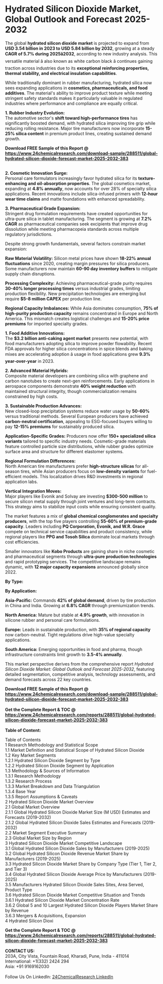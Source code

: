<h1>Hydrated Silicon Dioxide Market, Global Outlook and Forecast 2025-2032</h1><p>The global <strong>hydrated silicon dioxide market</strong> is projected to expand from <strong>USD 3.54 billion in 2023 to USD 5.84 billion by 2032</strong>, growing at a steady <strong>CAGR of 5.7% during 2025â2032</strong>, according to new industry analysis. This versatile material â also known as white carbon black â continues gaining traction across industries due to its <strong>exceptional reinforcing properties, thermal stability, and electrical insulation capabilities</strong>.</p><p>While traditionally dominant in rubber manufacturing, hydrated silica now sees expanding applications in <strong>cosmetics, pharmaceuticals, and food additives</strong>. The material's ability to improve product texture while meeting stringent safety standards makes it particularly valuable in regulated industries where performance and compliance are equally critical.</p><p><strong>1. Rubber Industry Evolution:</strong><br>
The automotive sector's <strong>shift toward high-performance tires</strong> has significantly boosted demand, with hydrated silica improving tire grip while reducing rolling resistance. Major tire manufacturers now incorporate <strong>15-25% silica content</strong> in premium product lines, creating sustained demand growth.</p><div><b>Download FREE Sample of this Report @ 
            <a href="https://www.24chemicalresearch.com/download-sample/288511/global-hydrated-silicon-dioxide-forecast-market-2025-2032-383">
            https://www.24chemicalresearch.com/download-sample/288511/global-hydrated-silicon-dioxide-forecast-market-2025-2032-383</a></b></div><br><p><strong>2. Cosmetic Innovation Surge:</strong><br>
Personal care formulators increasingly favor hydrated silica for its <strong>texture-enhancing and oil-absorption properties</strong>. The global cosmetics market, expanding at <strong>4.8% annually</strong>, now accounts for over 28% of specialty silica applications. Recent innovations include silica-infused primers with <strong>12-hour wear time claims</strong> and matte foundations with enhanced spreadability.</p><p><strong>3. Pharmaceutical Grade Expansion:</strong><br>
Stringent drug formulation requirements have created opportunities for ultra-pure silica in tablet manufacturing. The segment is growing at <strong>7.2% CAGR</strong> as pharmaceutical companies seek excipients that improve drug dissolution while meeting pharmacopeia standards across multiple regulatory jurisdictions.</p><p>Despite strong growth fundamentals, several factors constrain market expansion:</p><p><strong>Raw Material Volatility:</strong> Silicon metal prices have shown <strong>18-22% annual fluctuations</strong> since 2020, creating margin pressures for silica producers. Some manufacturers now maintain <strong>60-90 day inventory buffers</strong> to mitigate supply chain disruptions.</p><p><strong>Processing Complexity:</strong> Achieving pharmaceutical-grade purity requires <strong>30-40% longer processing times</strong> versus industrial grades, limiting production flexibility. New precipitation technologies are emerging but require <strong>$5-8 million CAPEX</strong> per production line.</p><p><strong>Regional Capacity Imbalances:</strong> While Asia dominates consumption, <strong>75% of high-purity production capacity</strong> remains concentrated in Europe and North America. This mismatch creates logistical challenges and <strong>15-20% price premiums</strong> for imported specialty grades.</p><p><strong>1. Food Additive Innovations:</strong><br>
The <strong>$3.2 billion anti-caking agent market</strong> presents new potential, with food manufacturers adopting silica to improve powder flowability. Recent FDA approvals for higher silica concentrations in spice blends and baking mixes are accelerating adoption â usage in food applications grew <strong>9.3% year-over-year</strong> in 2023.</p><p><strong>2. Advanced Material Hybrids:</strong><br>
Composite material developers are combining silica with graphene and carbon nanotubes to create next-gen reinforcements. Early applications in aerospace components demonstrate <strong>40% weight reduction</strong> with maintained structural integrity, though commercialization remains constrained by high costs.</p><p><strong>3. Sustainable Production Advances:</strong><br>
New closed-loop precipitation systems reduce water usage by <strong>50-60%</strong> versus traditional methods. Several European producers have achieved <strong>carbon-neutral certification</strong>, appealing to ESG-focused buyers willing to pay <strong>12-15% premiums</strong> for sustainably produced silica.</p><p><strong>Application-Specific Grades:</strong>
	Producers now offer <strong>150+ specialized silica variants</strong> tailored to specific industry needs. Cosmetic-grade materials feature controlled particle size distributions, while rubber grades optimize surface area and structure for different elastomer systems.</p><p><strong>Regional Formulation Differences:</strong><br>
	North American tire manufacturers prefer <strong>high-structure silicas</strong> for all-season tires, while Asian producers focus on <strong>low-density variants</strong> for fuel-efficient models. This localization drives R&amp;D investments in regional application labs.</p><p><strong>Vertical Integration Moves:</strong><br>
	Major players like Evonik and Solvay are investing <strong>$300-500 million</strong> to secure silicon metal supply through joint ventures and long-term contracts. This strategy aims to stabilize input costs while ensuring consistent quality.</p><p>The market features a mix of <strong>global chemical conglomerates and specialty producers</strong>, with the top five players controlling <strong>55-60% of premium-grade capacity</strong>. Leaders including <strong>PQ Corporation, Evonik, and W.R. Grace</strong> compete on technical service capabilities and product consistency, while regional players like <strong>PPG and Tosoh Silica</strong> dominate local markets through cost efficiencies.</p><p>Smaller innovators like <strong>Kobo Products</strong> are gaining share in niche cosmetic and pharmaceutical segments through <strong>ultra-pure production technologies</strong> and rapid prototyping services. The competitive landscape remains dynamic, with <strong>12 major capacity expansions</strong> announced globally since 2022.</p><p><strong>By Type:</strong></p><p><strong>By Application:</strong></p><p><strong>Asia-Pacific:</strong> Commands <strong>42% of global demand</strong>, driven by tire production in China and India. Growing at <strong>6.8% CAGR</strong> through premiumization trends.</p><p><strong>North America:</strong> Mature but stable at <strong>4.9% growth</strong>, with innovation in silicone rubber and personal care formulations.</p><p><strong>Europe:</strong> Leads in sustainable production, with <strong>35% of regional capacity</strong> now carbon-neutral. Tight regulations drive high-value specialty applications.</p><p><strong>South America:</strong> Emerging opportunities in food and pharma, though infrastructure constraints limit growth to <strong>3.5-4% annually</strong>.</p><p>This market perspective derives from the comprehensive report <em>Hydrated Silicon Dioxide Market: Global Outlook and Forecast 2025-2032</em>, featuring detailed segmentation, competitive analysis, technology assessments, and demand forecasts across 22 key countries.</p><div><b>Download FREE Sample of this Report @ 
            <a href="https://www.24chemicalresearch.com/download-sample/288511/global-hydrated-silicon-dioxide-forecast-market-2025-2032-383">
            https://www.24chemicalresearch.com/download-sample/288511/global-hydrated-silicon-dioxide-forecast-market-2025-2032-383</a></b></div><br><div><b>Get the Complete Report & TOC @ 
            <a href="https://www.24chemicalresearch.com/reports/288511/global-hydrated-silicon-dioxide-forecast-market-2025-2032-383">
            https://www.24chemicalresearch.com/reports/288511/global-hydrated-silicon-dioxide-forecast-market-2025-2032-383</a></b></div><br>
            <b>Table of Content:</b><p>Table of Contents<br />
1 Research Methodology and Statistical Scope<br />
1.1 Market Definition and Statistical Scope of Hydrated Silicon Dioxide<br />
1.2 Key Market Segments<br />
1.2.1 Hydrated Silicon Dioxide Segment by Type<br />
1.2.2 Hydrated Silicon Dioxide Segment by Application<br />
1.3 Methodology & Sources of Information<br />
1.3.1 Research Methodology<br />
1.3.2 Research Process<br />
1.3.3 Market Breakdown and Data Triangulation<br />
1.3.4 Base Year<br />
1.3.5 Report Assumptions & Caveats<br />
2 Hydrated Silicon Dioxide Market Overview<br />
2.1 Global Market Overview<br />
2.1.1 Global Hydrated Silicon Dioxide Market Size (M USD) Estimates and Forecasts (2019-2032)<br />
2.1.2 Global Hydrated Silicon Dioxide Sales Estimates and Forecasts (2019-2032)<br />
2.2 Market Segment Executive Summary<br />
2.3 Global Market Size by Region<br />
3 Hydrated Silicon Dioxide Market Competitive Landscape<br />
3.1 Global Hydrated Silicon Dioxide Sales by Manufacturers (2019-2025)<br />
3.2 Global Hydrated Silicon Dioxide Revenue Market Share by Manufacturers (2019-2025)<br />
3.3 Hydrated Silicon Dioxide Market Share by Company Type (Tier 1, Tier 2, and Tier 3)<br />
3.4 Global Hydrated Silicon Dioxide Average Price by Manufacturers (2019-2025)<br />
3.5 Manufacturers Hydrated Silicon Dioxide Sales Sites, Area Served, Product Type<br />
3.6 Hydrated Silicon Dioxide Market Competitive Situation and Trends<br />
3.6.1 Hydrated Silicon Dioxide Market Concentration Rate<br />
3.6.2 Global 5 and 10 Largest Hydrated Silicon Dioxide Players Market Share by Revenue<br />
3.6.3 Mergers & Acquisitions, Expansion<br />
4 Hydrated Silicon Dioxi</p><div><b>Get the Complete Report & TOC @ 
            <a href="https://www.24chemicalresearch.com/reports/288511/global-hydrated-silicon-dioxide-forecast-market-2025-2032-383">
            https://www.24chemicalresearch.com/reports/288511/global-hydrated-silicon-dioxide-forecast-market-2025-2032-383</a></b></div><br><b>CONTACT US:</b><br>
            203A, City Vista, Fountain Road, Kharadi, Pune, India - 411014<br>
            International: +1(332) 2424 294<br>
            Asia: +91 9169162030 <br><br>
            Follow Us On LinkedIn: <a href="https://www.linkedin.com/company/24chemicalresearch/">24ChemicalResearch LinkedIn</a>